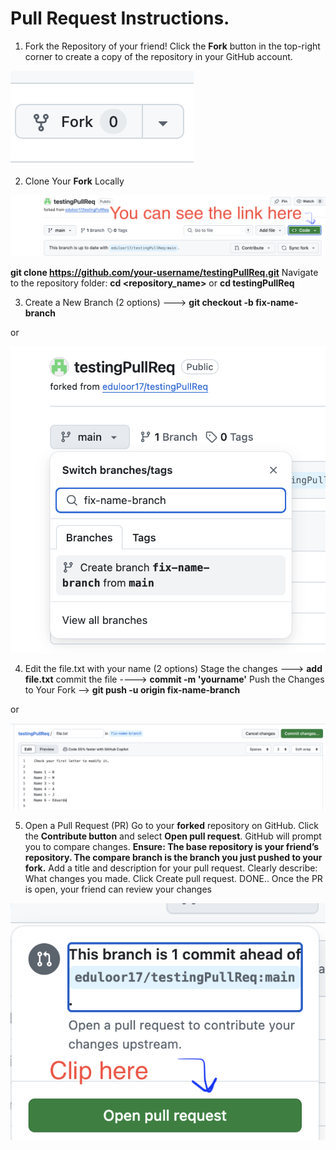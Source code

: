 # Pull Request Instructions.

1. Fork the Repository of your friend!
Click the **Fork** button in the top-right corner to create a copy of the repository in your GitHub account.

![create new file option](/images/fork-button.png)

2. Clone Your **Fork** Locally

![create new file option](/images/link.png)

**git clone https://github.com/your-username/testingPullReq.git**
Navigate to the repository folder:  **cd <repository_name>** or **cd testingPullReq**

3. Create a New Branch (2 options)  ---> **git checkout -b fix-name-branch**

or

![create new file option](/images/branch.png)

4. Edit the file.txt with your name (2 options)
Stage the changes ---> **add file.txt**
commit the file  ----> **commit -m 'yourname'**
Push the Changes to Your Fork --> **git push -u origin fix-name-branch**

or

![create new file option](/images/file.png)

5. Open a Pull Request (PR)
Go to your **forked** repository on GitHub. Click the **Contribute button** and select **Open pull request**. GitHub will prompt you to compare changes.
**Ensure: The base repository is your friend’s repository. The compare branch is the branch you just pushed to your fork.**
Add a title and description for your pull request. Clearly describe: What changes you made. Click Create pull request.
DONE.. Once the PR is open, your friend can review your changes

![create new file option](/images/pull.png)

